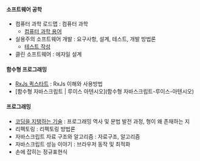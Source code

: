 #### 소프트웨어 공학
- 컴퓨터 과학 로드맵 : 컴퓨터 과학
  - [컴퓨터 과학 용어](컴퓨터-과학-용어)
- 실용주의 소프트웨어 개발 : 요구사항, 설계, 테스트, 개발 방법론
  - [테스트 작성](테스트-작성)
- 클린 소프트웨어 : 에자일 설계

#### 함수형 프로그래밍
- [RxJs 퀵스타트](RxJs-퀵스타트) : RxJs 이해와 사용방법
- [함수형 자바스크립트 | 루이스 아텐시오](함수형 자바스크립트-루이스-아텐시오)
#### 프로그래밍
- [코딩을 지탱하는 기술](코딩을-지탱하는-기술-요약) : 프로그래밍 역사 및 문법 발전 과정, 형이 왜 존재하는 지
- 리펙토링 : 리펙토링 방법론
- 자바스크립트 자료 구조와 알고리즘 : 자료구조, 알고리즘
- 자바스크립트 성능 이야기 : 브라우저 동작 및 최적화
- 손에 잡히는 정규표현식